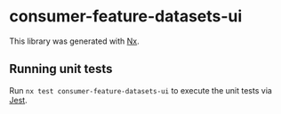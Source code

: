 # consumer-feature-datasets-ui

This library was generated with [Nx](https://nx.dev).

## Running unit tests

Run `nx test consumer-feature-datasets-ui` to execute the unit tests via [Jest](https://jestjs.io).
